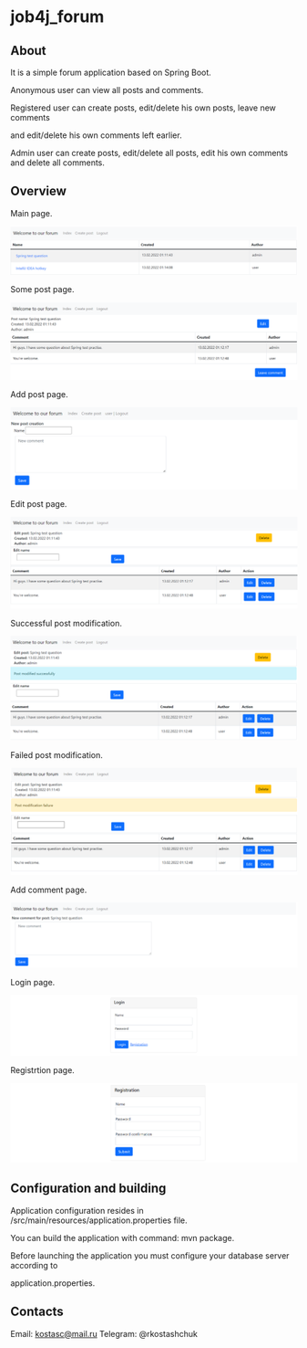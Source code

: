 # job4j_forum
## About
It is a simple forum application based on Spring Boot.

Anonymous user can view all posts and comments.

Registered user can create posts, edit/delete his own posts, leave new comments

and edit/delete his own comments left earlier.

Admin user can create posts, edit/delete all posts, edit his own comments and delete all comments. 

## Overview
Main page.

![ScreenShot](images/index.png)

Some post page.

![ScreenShot](images/post.png)

Add post page.

![ScreenShot](images/addpost.png)

Edit post page.

![ScreenShot](images/editpost.png)

Successful post modification.

![ScreenShot](images/postsuccess.png)

Failed post modification.

![ScreenShot](images/postfailure.png)

Add comment page.

![ScreenShot](images/addcomment.png)

Login page.

![ScreenShot](images/login.png)

Registrtion page.

![ScreenShot](images/reg.png)

## Configuration and building

Application configuration resides in /src/main/resources/application.properties file.

You can build the application with command: mvn package.

Before launching the application you must configure your database server according to 

application.properties.

## Contacts

Email: kostasc@mail.ru
Telegram: @rkostashchuk